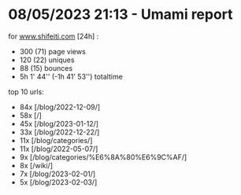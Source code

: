 # 08/05/2023 21:13 - Umami report
for www.shifeiti.com [24h] :

 - 300 (71) page views
 - 120 (22) uniques
 - 88 (15) bounces
 - 5h 1' 44'' (-1h 41' 53'') totaltime


top 10 urls:
 - 84x [/blog/2022-12-09/]
 - 58x [/]
 - 45x [/blog/2023-01-12/]
 - 33x [/blog/2022-12-22/]
 - 11x [/blog/categories/]
 - 11x [/blog/2022-05-07/]
 - 9x [/blog/categories/%E6%8A%80%E6%9C%AF/]
 - 8x [/wiki/]
 - 7x [/blog/2023-02-01/]
 - 5x [/blog/2023-02-03/]


